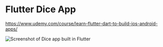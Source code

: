 # Flutter Dice App
https://www.udemy.com/course/learn-flutter-dart-to-build-ios-android-apps/

![Screenshot of Dice app built in Flutter](https://github.com/lijan3/flutter_dice_app/blob/main/screenshots/Screenshot_1707480845.png?raw=true)

